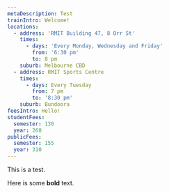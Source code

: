 ```yaml
---
metaDescription: Test
trainIntro: Welcome!
locations:
  - address: 'RMIT Building 47, 8 Orr St'
    times:
      - days: 'Every Monday, Wednesday and Friday'
        from: '6:30 pm'
        to: 8 pm
    suburb: Melbourne CBD
  - address: RMIT Sports Centre
    times:
      - days: Every Tuesday
        from: 7 pm
        to: '8:30 pm'
    suburb: Bundoora
feesIntro: Hello!
studentFees:
  semester: 130
  year: 260
publicFees:
  semester: 155
  year: 310
---
```

This is a test.

Here is some **bold** text.
